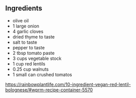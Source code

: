 ## Ingredients

- olive oil
- 1 large onion
- 4 garlic cloves
- dried thyme to taste
- salt to taste
- pepper to taste
- 2 tbsp tomato paste
- 3 cups vegetable stock
- 1 cup red lentils
- 0.25 cup walnuts
- 1 small can crushed tomatos



https://rainbowplantlife.com/10-ingredient-vegan-red-lentil-bolognese/#wprm-recipe-container-5570